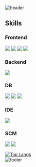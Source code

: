 ![header](https://capsule-render.vercel.app/api?text=WANSU-JOO&type=Waving&color=40:77E56F,100:10620A&desc=Web%20Developer&height=200&fontAlignY=40&animation=scaleIn&fontAlign=70&descAlign=85)
<br>
## Skills
### Frontend
[<img src="https://img.shields.io/badge/Vue.js-4FC08D?style=flat&logo=Vue.js&logoColor=white"/>](https://img.shields.io/badge/Vue.js-35495E?style=for-the-badge&logo=vue.js&logoColor=4FC08D) <img src="https://img.shields.io/badge/JavaScript-F7DF1E?style=flat&logo=JavaScript&logoColor=white"/> <img src="https://img.shields.io/badge/TypeScript-3178C6?style=flat&logo=TypeScript&logoColor=white"/> <img src="https://img.shields.io/badge/Bootstrap-7952B3?style=flat&logo=Bootstrap&logoColor=white"/>

### Backend
<img src="https://img.shields.io/badge/Spring Boot-6DB33F?style=flat&logo=Spring Boot&logoColor=white"/>

### DB
<img src="https://img.shields.io/badge/MariaDB-003545?style=flat&logo=MariaDB&logoColor=white"/> <img src="https://img.shields.io/badge/MySQL-4479A1?style=flat&logo=MySQL&logoColor=white"/> <img src="https://img.shields.io/badge/Oracle-F80000?style=flat&logo=Oracle&logoColor=white"/>

### IDE
<img src="https://img.shields.io/badge/IntelliJ IDEA-000000?style=flat&logo=IntelliJ IDEA&logoColor=white"/>

### SCM
<img src="https://img.shields.io/badge/Subversion-809CC9?style=flat&logo=Subversion&logoColor=white"/> <img src="https://img.shields.io/badge/Git-F05032?style=flat&logo=Git&logoColor=white"/>

[![Top Langs](https://github-readme-stats.vercel.app/api/top-langs/?username=WANSU-JOO)](https://github.com/anuraghazra/github-readme-stats)
<br>
![footer](https://capsule-render.vercel.app/api?section=footer&type=Waving&color=0:10620A,60:77E56F&height=200&)

<!--
**WANSU-JOO/WANSU-JOO** is a ✨ _special_ ✨ repository because its `README.md` (this file) appears on your GitHub profile.

Here are some ideas to get you started:

- 🔭 I’m currently working on ...
- 🌱 I’m currently learning ...
- 👯 I’m looking to collaborate on ...
- 🤔 I’m looking for help with ...
- 💬 Ask me about ...
- 📫 How to reach me: ...
- 😄 Pronouns: ...
- ⚡ Fun fact: ...
-->
